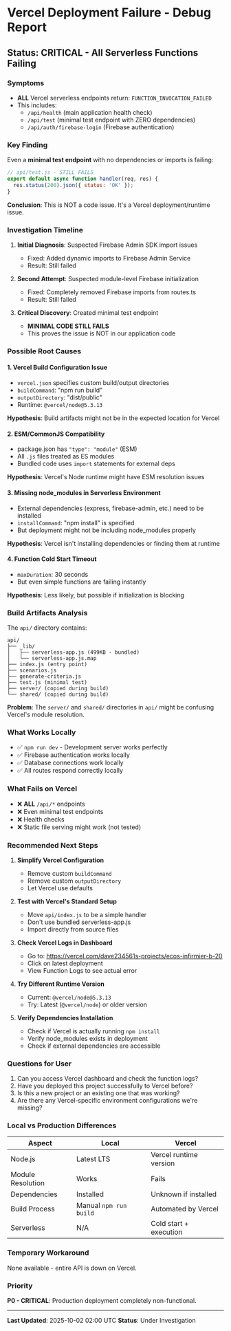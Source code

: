 # Vercel Deployment Failure - Debug Report

## Status: CRITICAL - All Serverless Functions Failing

### Symptoms
- **ALL** Vercel serverless endpoints return: `FUNCTION_INVOCATION_FAILED`
- This includes:
  - `/api/health` (main application health check)
  - `/api/test` (minimal test endpoint with ZERO dependencies)
  - `/api/auth/firebase-login` (Firebase authentication)

### Key Finding
Even a **minimal test endpoint** with no dependencies or imports is failing:
```javascript
// api/test.js - STILL FAILS
export default async function handler(req, res) {
  res.status(200).json({ status: 'OK' });
}
```

**Conclusion**: This is NOT a code issue. It's a Vercel deployment/runtime issue.

### Investigation Timeline

1. **Initial Diagnosis**: Suspected Firebase Admin SDK import issues
   - Fixed: Added dynamic imports to Firebase Admin Service
   - Result: Still failed

2. **Second Attempt**: Suspected module-level Firebase initialization
   - Fixed: Completely removed Firebase imports from routes.ts
   - Result: Still failed

3. **Critical Discovery**: Created minimal test endpoint
   - **MINIMAL CODE STILL FAILS**
   - This proves the issue is NOT in our application code

### Possible Root Causes

#### 1. Vercel Build Configuration Issue
- `vercel.json` specifies custom build/output directories
- `buildCommand`: "npm run build"
- `outputDirectory`: "dist/public"
- Runtime: `@vercel/node@5.3.13`

**Hypothesis**: Build artifacts might not be in the expected location for Vercel

#### 2. ESM/CommonJS Compatibility
- package.json has `"type": "module"` (ESM)
- All `.js` files treated as ES modules
- Bundled code uses `import` statements for external deps

**Hypothesis**: Vercel's Node runtime might have ESM resolution issues

#### 3. Missing node_modules in Serverless Environment
- External dependencies (express, firebase-admin, etc.) need to be installed
- `installCommand`: "npm install" is specified
- But deployment might not be including node_modules properly

**Hypothesis**: Vercel isn't installing dependencies or finding them at runtime

#### 4. Function Cold Start Timeout
- `maxDuration`: 30 seconds
- But even simple functions are failing instantly

**Hypothesis**: Less likely, but possible if initialization is blocking

### Build Artifacts Analysis

The `api/` directory contains:
```
api/
├── _lib/
│   ├── serverless-app.js (499KB - bundled)
│   └── serverless-app.js.map
├── index.js (entry point)
├── scenarios.js
├── generate-criteria.js
├── test.js (minimal test)
├── server/ (copied during build)
└── shared/ (copied during build)
```

**Problem**: The `server/` and `shared/` directories in `api/` might be confusing Vercel's module resolution.

### What Works Locally
- ✅ `npm run dev` - Development server works perfectly
- ✅ Firebase authentication works locally
- ✅ Database connections work locally
- ✅ All routes respond correctly locally

### What Fails on Vercel
- ❌ **ALL** `/api/*` endpoints
- ❌ Even minimal test endpoints
- ❌ Health checks
- ❌ Static file serving might work (not tested)

### Recommended Next Steps

1. **Simplify Vercel Configuration**
   - Remove custom `buildCommand`
   - Remove custom `outputDirectory`
   - Let Vercel use defaults

2. **Test with Vercel's Standard Setup**
   - Move `api/index.js` to be a simple handler
   - Don't use bundled serverless-app.js
   - Import directly from source files

3. **Check Vercel Logs in Dashboard**
   - Go to: https://vercel.com/dave234561s-projects/ecos-infirmier-b-20
   - Click on latest deployment
   - View Function Logs to see actual error

4. **Try Different Runtime Version**
   - Current: `@vercel/node@5.3.13`
   - Try: Latest (`@vercel/node`) or older version

5. **Verify Dependencies Installation**
   - Check if Vercel is actually running `npm install`
   - Verify node_modules exists in deployment
   - Check if external dependencies are accessible

### Questions for User

1. Can you access Vercel dashboard and check the function logs?
2. Have you deployed this project successfully to Vercel before?
3. Is this a new project or an existing one that was working?
4. Are there any Vercel-specific environment configurations we're missing?

### Local vs Production Differences

| Aspect | Local | Vercel |
|--------|-------|--------|
| Node.js | Latest LTS | Vercel runtime version |
| Module Resolution | Works | Fails |
| Dependencies | Installed | Unknown if installed |
| Build Process | Manual `npm run build` | Automated by Vercel |
| Serverless | N/A | Cold start + execution |

### Temporary Workaround
None available - entire API is down on Vercel.

### Priority
**P0 - CRITICAL**: Production deployment completely non-functional.

---

**Last Updated**: 2025-10-02 02:00 UTC
**Status**: Under Investigation

